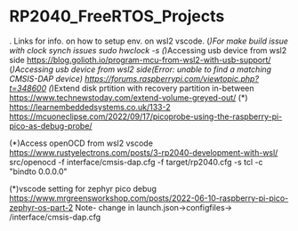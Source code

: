 # RP2040_FreeRTOS_Projects
.
Links for info. on how to setup env. on wsl2 vscode.
(*)For make build issue with clock synch issues
sudo hwclock -s
(*)Accessing usb device from wsl2 side
https://blog.golioth.io/program-mcu-from-wsl2-with-usb-support/
(*)Accessing usb device from wsl2 side(Error: unable to find a matching CMSIS-DAP device)
https://forums.raspberrypi.com/viewtopic.php?t=348600
(*)Extend disk prtition with recovery partition in-between
https://www.technewstoday.com/extend-volume-greyed-out/
(*)
https://learnembeddedsystems.co.uk/133-2
https://mcuoneclipse.com/2022/09/17/picoprobe-using-the-raspberry-pi-pico-as-debug-probe/

(*)Access openOCD from wsl2 vscode
https://www.rustyelectrons.com/posts/3-rp2040-development-with-wsl/
src/openocd -f interface/cmsis-dap.cfg -f target/rp2040.cfg -s tcl -c "bindto 0.0.0.0"

(*)vscode setting for zephyr pico debug
https://www.mrgreensworkshop.com/posts/2022-06-10-raspberry-pi-pico-zephyr-os-part-2
Note- change in launch.json->configfiles-> /interface/cmsis-dap.cfg
